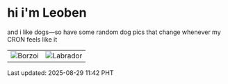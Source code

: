 # hi i'm Leoben

and i like dogs—so have some random dog pics that change whenever my CRON feels like it

|  |  |
|--------|----------|
| ![Borzoi](https://random-dog-vercel.vercel.app/api/random-borzoi?v=1756438971) | ![Labrador](https://random-dog-vercel.vercel.app/api/random-labrador?v=1756438971) |

Last updated: 2025-08-29 11:42 PHT
